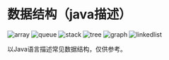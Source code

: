 数据结构（java描述）
=============

![array](https://img.shields.io/badge/array-%20-green)
![queue](https://img.shields.io/badge/queue-%20-lightgrey)
![stack](https://img.shields.io/badge/stack-%20-blue)
![tree](https://img.shields.io/badge/tree-%20-yellow)
![graph](https://img.shields.io/badge/graph-%20-orange)
![linkedlist](https://img.shields.io/badge/linkedlist-%20-red)
 
以Java语言描述常见数据结构，仅供参考。